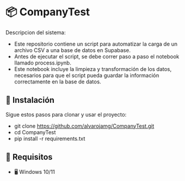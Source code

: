 # 📦 CompanyTest

Descripcion del sistema:

- Este repositorio contiene un script para automatizar la carga de un archivo CSV a una base de datos en Supabase.
- Antes de ejecutar el script, se debe correr paso a paso el notebook llamado process.ipynb.
- Este notebook incluye la limpieza y transformación de los datos, necesarios para que el script pueda guardar la información correctamente en la base de datos.

## 🚀 Instalación

Sigue estos pasos para clonar y usar el proyecto:
- git clone https://github.com/alvarojamg/CompanyTest.git
- cd CompanyTest
- pip install -r requirements.txt


## 📄 Requisitos
- 🖥️ Windows 10/11

